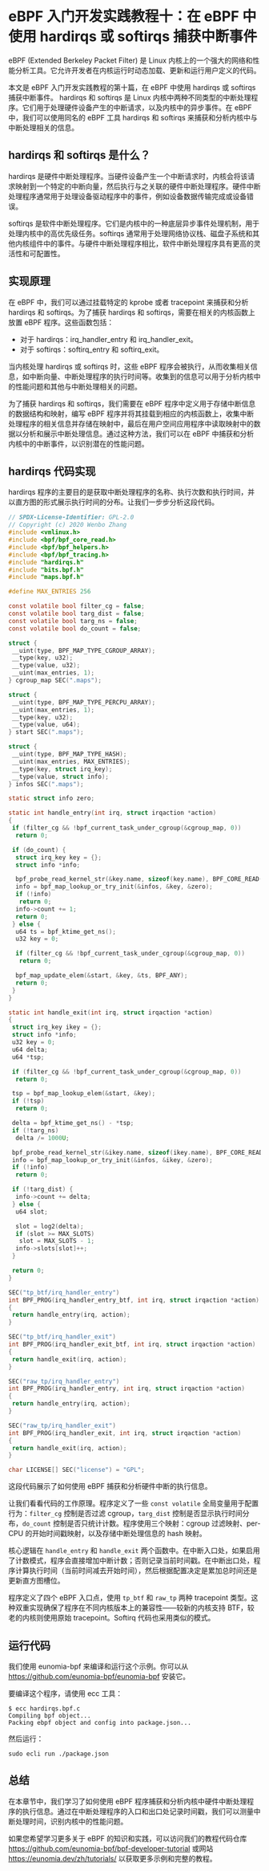 # eBPF 入门开发实践教程十：在 eBPF 中使用 hardirqs 或 softirqs 捕获中断事件

eBPF (Extended Berkeley Packet Filter) 是 Linux 内核上的一个强大的网络和性能分析工具。它允许开发者在内核运行时动态加载、更新和运行用户定义的代码。

本文是 eBPF 入门开发实践教程的第十篇，在 eBPF 中使用 hardirqs 或 softirqs 捕获中断事件。
hardirqs 和 softirqs 是 Linux 内核中两种不同类型的中断处理程序。它们用于处理硬件设备产生的中断请求，以及内核中的异步事件。在 eBPF 中，我们可以使用同名的 eBPF 工具 hardirqs 和 softirqs 来捕获和分析内核中与中断处理相关的信息。

## hardirqs 和 softirqs 是什么？

hardirqs 是硬件中断处理程序。当硬件设备产生一个中断请求时，内核会将该请求映射到一个特定的中断向量，然后执行与之关联的硬件中断处理程序。硬件中断处理程序通常用于处理设备驱动程序中的事件，例如设备数据传输完成或设备错误。

softirqs 是软件中断处理程序。它们是内核中的一种底层异步事件处理机制，用于处理内核中的高优先级任务。softirqs 通常用于处理网络协议栈、磁盘子系统和其他内核组件中的事件。与硬件中断处理程序相比，软件中断处理程序具有更高的灵活性和可配置性。

## 实现原理

在 eBPF 中，我们可以通过挂载特定的 kprobe 或者 tracepoint 来捕获和分析 hardirqs 和 softirqs。为了捕获 hardirqs 和 softirqs，需要在相关的内核函数上放置 eBPF 程序。这些函数包括：

- 对于 hardirqs：irq_handler_entry 和 irq_handler_exit。
- 对于 softirqs：softirq_entry 和 softirq_exit。

当内核处理 hardirqs 或 softirqs 时，这些 eBPF 程序会被执行，从而收集相关信息，如中断向量、中断处理程序的执行时间等。收集到的信息可以用于分析内核中的性能问题和其他与中断处理相关的问题。

为了捕获 hardirqs 和 softirqs，我们需要在 eBPF 程序中定义用于存储中断信息的数据结构和映射，编写 eBPF 程序并将其挂载到相应的内核函数上，收集中断处理程序的相关信息并存储在映射中，最后在用户空间应用程序中读取映射中的数据以分析和展示中断处理信息。通过这种方法，我们可以在 eBPF 中捕获和分析内核中的中断事件，以识别潜在的性能问题。

## hardirqs 代码实现

hardirqs 程序的主要目的是获取中断处理程序的名称、执行次数和执行时间，并以直方图的形式展示执行时间的分布。让我们一步步分析这段代码。

```c
// SPDX-License-Identifier: GPL-2.0
// Copyright (c) 2020 Wenbo Zhang
#include <vmlinux.h>
#include <bpf/bpf_core_read.h>
#include <bpf/bpf_helpers.h>
#include <bpf/bpf_tracing.h>
#include "hardirqs.h"
#include "bits.bpf.h"
#include "maps.bpf.h"

#define MAX_ENTRIES 256

const volatile bool filter_cg = false;
const volatile bool targ_dist = false;
const volatile bool targ_ns = false;
const volatile bool do_count = false;

struct {
 __uint(type, BPF_MAP_TYPE_CGROUP_ARRAY);
 __type(key, u32);
 __type(value, u32);
 __uint(max_entries, 1);
} cgroup_map SEC(".maps");

struct {
 __uint(type, BPF_MAP_TYPE_PERCPU_ARRAY);
 __uint(max_entries, 1);
 __type(key, u32);
 __type(value, u64);
} start SEC(".maps");

struct {
 __uint(type, BPF_MAP_TYPE_HASH);
 __uint(max_entries, MAX_ENTRIES);
 __type(key, struct irq_key);
 __type(value, struct info);
} infos SEC(".maps");

static struct info zero;

static int handle_entry(int irq, struct irqaction *action)
{
 if (filter_cg && !bpf_current_task_under_cgroup(&cgroup_map, 0))
  return 0;

 if (do_count) {
  struct irq_key key = {};
  struct info *info;

  bpf_probe_read_kernel_str(&key.name, sizeof(key.name), BPF_CORE_READ(action, name));
  info = bpf_map_lookup_or_try_init(&infos, &key, &zero);
  if (!info)
   return 0;
  info->count += 1;
  return 0;
 } else {
  u64 ts = bpf_ktime_get_ns();
  u32 key = 0;

  if (filter_cg && !bpf_current_task_under_cgroup(&cgroup_map, 0))
   return 0;

  bpf_map_update_elem(&start, &key, &ts, BPF_ANY);
  return 0;
 }
}

static int handle_exit(int irq, struct irqaction *action)
{
 struct irq_key ikey = {};
 struct info *info;
 u32 key = 0;
 u64 delta;
 u64 *tsp;

 if (filter_cg && !bpf_current_task_under_cgroup(&cgroup_map, 0))
  return 0;

 tsp = bpf_map_lookup_elem(&start, &key);
 if (!tsp)
  return 0;

 delta = bpf_ktime_get_ns() - *tsp;
 if (!targ_ns)
  delta /= 1000U;

 bpf_probe_read_kernel_str(&ikey.name, sizeof(ikey.name), BPF_CORE_READ(action, name));
 info = bpf_map_lookup_or_try_init(&infos, &ikey, &zero);
 if (!info)
  return 0;

 if (!targ_dist) {
  info->count += delta;
 } else {
  u64 slot;

  slot = log2(delta);
  if (slot >= MAX_SLOTS)
   slot = MAX_SLOTS - 1;
  info->slots[slot]++;
 }

 return 0;
}

SEC("tp_btf/irq_handler_entry")
int BPF_PROG(irq_handler_entry_btf, int irq, struct irqaction *action)
{
 return handle_entry(irq, action);
}

SEC("tp_btf/irq_handler_exit")
int BPF_PROG(irq_handler_exit_btf, int irq, struct irqaction *action)
{
 return handle_exit(irq, action);
}

SEC("raw_tp/irq_handler_entry")
int BPF_PROG(irq_handler_entry, int irq, struct irqaction *action)
{
 return handle_entry(irq, action);
}

SEC("raw_tp/irq_handler_exit")
int BPF_PROG(irq_handler_exit, int irq, struct irqaction *action)
{
 return handle_exit(irq, action);
}

char LICENSE[] SEC("license") = "GPL";
```

这段代码展示了如何使用 eBPF 捕获和分析硬件中断的执行信息。

让我们看看代码的工作原理。程序定义了一些 `const volatile` 全局变量用于配置行为：`filter_cg` 控制是否过滤 cgroup，`targ_dist` 控制是否显示执行时间分布，`do_count` 控制是否只统计计数。程序使用三个映射：cgroup 过滤映射、per-CPU 的开始时间戳映射，以及存储中断处理信息的 hash 映射。

核心逻辑在 `handle_entry` 和 `handle_exit` 两个函数中。在中断入口处，如果启用了计数模式，程序会直接增加中断计数；否则记录当前时间戳。在中断出口处，程序计算执行时间（当前时间减去开始时间），然后根据配置决定是累加总时间还是更新直方图槽位。

程序定义了四个 eBPF 入口点，使用 `tp_btf` 和 `raw_tp` 两种 tracepoint 类型。这种双重实现确保了程序在不同内核版本上的兼容性——较新的内核支持 BTF，较老的内核则使用原始 tracepoint。Softirq 代码也采用类似的模式。

## 运行代码

我们使用 eunomia-bpf 来编译和运行这个示例。你可以从 <https://github.com/eunomia-bpf/eunomia-bpf> 安装它。

要编译这个程序，请使用 ecc 工具：

```console
$ ecc hardirqs.bpf.c
Compiling bpf object...
Packing ebpf object and config into package.json...
```

然后运行：

```console
sudo ecli run ./package.json
```

## 总结

在本章节中，我们学习了如何使用 eBPF 程序捕获和分析内核中硬件中断处理程序的执行信息。通过在中断处理程序的入口和出口处记录时间戳，我们可以测量中断处理时间，识别内核中的性能问题。

如果您希望学习更多关于 eBPF 的知识和实践，可以访问我们的教程代码仓库 <https://github.com/eunomia-bpf/bpf-developer-tutorial> 或网站 <https://eunomia.dev/zh/tutorials/> 以获取更多示例和完整的教程。
